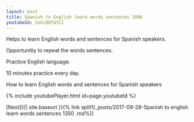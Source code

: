 ```yaml
---
layout: post
title: Spanish to English learn words sentences 1096 
youtubeId: 2oXiQQTAYCI
---
```

 
 
Helps to learn English words and sentences for Spanish speakers.

Opportunitiy to repeat the words sentences. 

Practice English language. 
 
10 minutes practice every day. 
 
How to learn English words and sentences for Spanish speakers 
 
{% include youtubePlayer.html id=page.youtubeId %}
 
 
[Next]({{ site.baseurl }}{% link  split1/_posts/2017-09-28-Spanish to english learn words sentences 1350 .md%})
 
